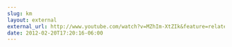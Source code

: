 ```yaml
---
slug: km
layout: external
external_url: http://www.youtube.com/watch?v=MZhIm-XtZIk&feature=related
date: 2012-02-20T17:20:16-06:00
---
```

